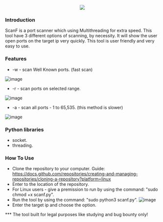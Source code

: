 <p align="center">

<img src="https://user-images.githubusercontent.com/114166939/195892047-1e772570-14d0-4a01-aa23-256e02b48337.png">
</p>

### Introduction
ScanF is a port scanner which using Multithreading for extra speed.
This tool have 3 different options of scanning, by necessity.
It will show the user open ports on the target ip very quickly.
This tool is user friendly and very easy to use.

### Features
* -w - scan Well Known ports. (fast scan)

![image](https://user-images.githubusercontent.com/114166939/195919843-fd42134a-f17d-4d59-91a0-f447a22d9472.png)

* -r - scan ports on selected range.

![image](https://user-images.githubusercontent.com/114166939/195920277-cf0b849d-c1a3-4c27-86ad-3cb4922f650e.png)


* -a - scan all ports - 1 to 65,535. (this method is slower)
 
![image](https://user-images.githubusercontent.com/114166939/195920633-3b50f296-4525-4e93-a605-87307304c178.png)

### Python libraries
* socket.
* threading.

### How To Use
* Clone the repository to your computer.
  Guide: https://docs.github.com/repositories/creating-and-managing-repositories/cloning-a-repository?platform=linux
* Enter to the location of the repository.
* For Linux users - give a premission to run by using the command: "sudo chmod +x scanf.py".
* Run the tool by using the command: "sudo python3 scanf.py".
![image](https://user-images.githubusercontent.com/114166939/195914876-ea568ac3-8da6-434d-9842-84b8452d33b2.png)
* Enter the target ip and choose the option.

*** The tool built for legal purposes like studying and bug bounty only! 
